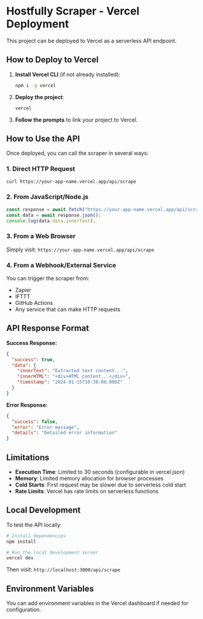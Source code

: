 # Hostfully Scraper - Vercel Deployment

This project can be deployed to Vercel as a serverless API endpoint.

## How to Deploy to Vercel

1. **Install Vercel CLI** (if not already installed):

   ```bash
   npm i -g vercel
   ```

2. **Deploy the project**:

   ```bash
   vercel
   ```

3. **Follow the prompts** to link your project to Vercel.

## How to Use the API

Once deployed, you can call the scraper in several ways:

### 1. Direct HTTP Request

```bash
curl https://your-app-name.vercel.app/api/scrape
```

### 2. From JavaScript/Node.js

```javascript
const response = await fetch("https://your-app-name.vercel.app/api/scrape");
const data = await response.json();
console.log(data.data.innerText);
```

### 3. From a Web Browser

Simply visit: `https://your-app-name.vercel.app/api/scrape`

### 4. From a Webhook/External Service

You can trigger the scraper from:

- Zapier
- IFTTT
- GitHub Actions
- Any service that can make HTTP requests

## API Response Format

**Success Response:**

```json
{
  "success": true,
  "data": {
    "innerText": "Extracted text content...",
    "innerHTML": "<div>HTML content...</div>",
    "timestamp": "2024-01-15T10:30:00.000Z"
  }
}
```

**Error Response:**

```json
{
  "success": false,
  "error": "Error message",
  "details": "Detailed error information"
}
```

## Limitations

- **Execution Time**: Limited to 30 seconds (configurable in vercel.json)
- **Memory**: Limited memory allocation for browser processes
- **Cold Starts**: First request may be slower due to serverless cold start
- **Rate Limits**: Vercel has rate limits on serverless functions

## Local Development

To test the API locally:

```bash
# Install dependencies
npm install

# Run the local development server
vercel dev
```

Then visit: `http://localhost:3000/api/scrape`

## Environment Variables

You can add environment variables in the Vercel dashboard if needed for configuration.

